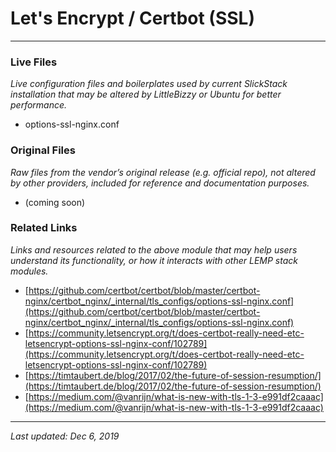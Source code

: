# Let's Encrypt / Certbot (SSL)

----

### Live Files

*Live configuration files and boilerplates used by current SlickStack installation that may be altered by LittleBizzy or Ubuntu for better performance.*

* options-ssl-nginx.conf

### Original Files

*Raw files from the vendor’s original release (e.g. official repo), not altered by other providers, included for reference and documentation purposes.*

* (coming soon)

### Related Links

*Links and resources related to the above module that may help users understand its functionality, or how it interacts with other LEMP stack modules.*

* [https://github.com/certbot/certbot/blob/master/certbot-nginx/certbot_nginx/_internal/tls_configs/options-ssl-nginx.conf](https://github.com/certbot/certbot/blob/master/certbot-nginx/certbot_nginx/_internal/tls_configs/options-ssl-nginx.conf)
* [https://community.letsencrypt.org/t/does-certbot-really-need-etc-letsencrypt-options-ssl-nginx-conf/102789](https://community.letsencrypt.org/t/does-certbot-really-need-etc-letsencrypt-options-ssl-nginx-conf/102789)
* [https://timtaubert.de/blog/2017/02/the-future-of-session-resumption/](https://timtaubert.de/blog/2017/02/the-future-of-session-resumption/)
* [https://medium.com/@vanrijn/what-is-new-with-tls-1-3-e991df2caaac](https://medium.com/@vanrijn/what-is-new-with-tls-1-3-e991df2caaac)

----

*Last updated: Dec 6, 2019*
